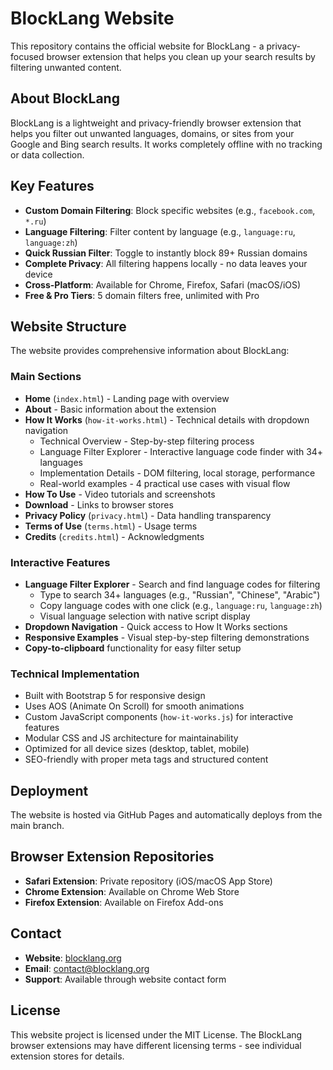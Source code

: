 # BlockLang Website

This repository contains the official website for BlockLang - a privacy-focused browser extension that helps you clean up your search results by filtering unwanted content.

## About BlockLang

BlockLang is a lightweight and privacy-friendly browser extension that helps you filter out unwanted languages, domains, or sites from your Google and Bing search results. It works completely offline with no tracking or data collection.

## Key Features

- **Custom Domain Filtering**: Block specific websites (e.g., `facebook.com`, `*.ru`)
- **Language Filtering**: Filter content by language (e.g., `language:ru`, `language:zh`)
- **Quick Russian Filter**: Toggle to instantly block 89+ Russian domains
- **Complete Privacy**: All filtering happens locally - no data leaves your device
- **Cross-Platform**: Available for Chrome, Firefox, Safari (macOS/iOS)
- **Free & Pro Tiers**: 5 domain filters free, unlimited with Pro

## Website Structure

The website provides comprehensive information about BlockLang:

### Main Sections
- **Home** (`index.html`) - Landing page with overview
- **About** - Basic information about the extension
- **How It Works** (`how-it-works.html`) - Technical details with dropdown navigation
  - Technical Overview - Step-by-step filtering process
  - Language Filter Explorer - Interactive language code finder with 34+ languages
  - Implementation Details - DOM filtering, local storage, performance
  - Real-world examples - 4 practical use cases with visual flow
- **How To Use** - Video tutorials and screenshots
- **Download** - Links to browser stores
- **Privacy Policy** (`privacy.html`) - Data handling transparency
- **Terms of Use** (`terms.html`) - Usage terms
- **Credits** (`credits.html`) - Acknowledgments

### Interactive Features
- **Language Filter Explorer** - Search and find language codes for filtering
  - Type to search 34+ languages (e.g., "Russian", "Chinese", "Arabic")
  - Copy language codes with one click (e.g., `language:ru`, `language:zh`)
  - Visual language selection with native script display
- **Dropdown Navigation** - Quick access to How It Works sections
- **Responsive Examples** - Visual step-by-step filtering demonstrations
- **Copy-to-clipboard** functionality for easy filter setup

### Technical Implementation
- Built with Bootstrap 5 for responsive design
- Uses AOS (Animate On Scroll) for smooth animations
- Custom JavaScript components (`how-it-works.js`) for interactive features
- Modular CSS and JS architecture for maintainability
- Optimized for all device sizes (desktop, tablet, mobile)
- SEO-friendly with proper meta tags and structured content

## Deployment

The website is hosted via GitHub Pages and automatically deploys from the main branch.

## Browser Extension Repositories

- **Safari Extension**: Private repository (iOS/macOS App Store)
- **Chrome Extension**: Available on Chrome Web Store
- **Firefox Extension**: Available on Firefox Add-ons

## Contact

- **Website**: [blocklang.org](https://www.blocklang.org)
- **Email**: contact@blocklang.org
- **Support**: Available through website contact form

## License

This website project is licensed under the MIT License. The BlockLang browser extensions may have different licensing terms - see individual extension stores for details.
